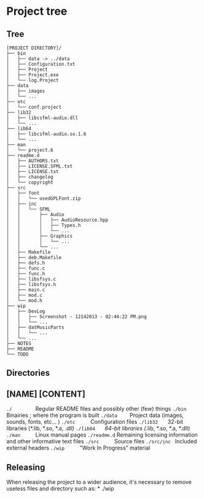 Project tree
============

Tree
----

```
[PROJECT DIRECTORY]/
├── bin
│   ├── data -> ../data
│   ├── Configuration.txt
│   ├── Project
│   ├── Project.exe
│   └── log.Project
├── data
│   ├── images
│   └── ...
├── etc
│   └── conf.project
├── lib32
│   ├── libcsfml-audio.dll
│   └── ...
├── lib64
│   ├── libcsfml-audio.so.1.6
│   └── ...
├── man
│   └── project.6
├── readme.d
│   ├── AUTHORS.txt
│   ├── LICENSE.SFML.txt
│   ├── LICENSE.txt
│   ├── changelog
│   └── copyright
├── src
│   ├── font
│   │   └── usedGPLFont.zip
│   ├── inc
│   │   └── SFML
│   │       ├── Audio
│   │       │   ├── AudioResource.hpp
│   │       │   ├── Types.h
│   │       │   └── ...
│   │       ├── Graphics
│   │       │   └── ...
│   │       └── ...
│   ├── Makefile
│   ├── deb.Makefile
│   ├── defs.h
│   ├── func.c
│   ├── func.h
│   ├── libsfsys.c
│   ├── libsfsys.h
│   ├── main.c
│   ├── mod.c
│   └── mod.h
├── wip
│   ├── DevLog
│   │   ├── Screenshot - 12142013 - 02:44:22 PM.png
│   │   └── ...
│   ├── datMusicParts
│   │   └── ...
│   └── ...
├── NOTES
├── README
└── TODO
```


Directories
-----------

  [NAME]	[CONTENT]
--------------------------------------------------------------------------------------------------------------------------------------
  `./        `  Regular README files and possibly other (few) things
  `./bin     `  Binairies ; where the program is built
  `./data    `  Project data (images, sounds, fonts, etc... )
  `./etc     `  Configuration files
  `./lib32   `  32-bit libraries (*.lib, *.so, *.a, *.dll)
  `./lib64   `  64-bit libraries (*.lib, *.so, *.a, *.dll)
  `./man     `  Linux manual pages
  `./readme.d` 	Remaining licensing information and other informative text files
  `./src     `  Source files
  `./src/inc `  Included external headers
  `./wip     `  "Work In Progress" material


Releasing
---------

  When releasing the project to a wider audience, it's necessary to remove
	useless files and directory such as:
    * ./wip
